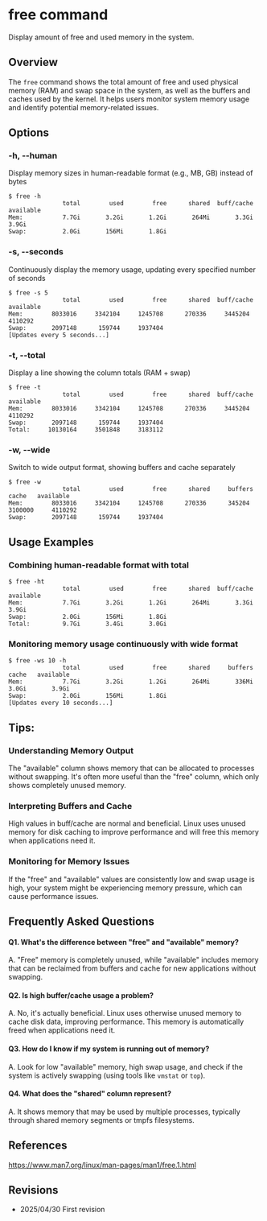 # free command

Display amount of free and used memory in the system.

## Overview

The `free` command shows the total amount of free and used physical memory (RAM) and swap space in the system, as well as the buffers and caches used by the kernel. It helps users monitor system memory usage and identify potential memory-related issues.

## Options

### **-h, --human**

Display memory sizes in human-readable format (e.g., MB, GB) instead of bytes

```console
$ free -h
               total        used        free      shared  buff/cache   available
Mem:           7.7Gi       3.2Gi       1.2Gi       264Mi       3.3Gi       3.9Gi
Swap:          2.0Gi       156Mi       1.8Gi
```

### **-s, --seconds**

Continuously display the memory usage, updating every specified number of seconds

```console
$ free -s 5
               total        used        free      shared  buff/cache   available
Mem:        8033016     3342104     1245708      270336     3445204     4110292
Swap:       2097148      159744     1937404
[Updates every 5 seconds...]
```

### **-t, --total**

Display a line showing the column totals (RAM + swap)

```console
$ free -t
               total        used        free      shared  buff/cache   available
Mem:        8033016     3342104     1245708      270336     3445204     4110292
Swap:       2097148      159744     1937404
Total:     10130164     3501848     3183112
```

### **-w, --wide**

Switch to wide output format, showing buffers and cache separately

```console
$ free -w
               total        used        free      shared     buffers       cache   available
Mem:        8033016     3342104     1245708      270336      345204     3100000     4110292
Swap:       2097148      159744     1937404
```

## Usage Examples

### Combining human-readable format with total

```console
$ free -ht
               total        used        free      shared  buff/cache   available
Mem:           7.7Gi       3.2Gi       1.2Gi       264Mi       3.3Gi       3.9Gi
Swap:          2.0Gi       156Mi       1.8Gi
Total:         9.7Gi       3.4Gi       3.0Gi
```

### Monitoring memory usage continuously with wide format

```console
$ free -ws 10 -h
               total        used        free      shared     buffers       cache   available
Mem:           7.7Gi       3.2Gi       1.2Gi       264Mi       336Mi       3.0Gi       3.9Gi
Swap:          2.0Gi       156Mi       1.8Gi
[Updates every 10 seconds...]
```

## Tips:

### Understanding Memory Output

The "available" column shows memory that can be allocated to processes without swapping. It's often more useful than the "free" column, which only shows completely unused memory.

### Interpreting Buffers and Cache

High values in buff/cache are normal and beneficial. Linux uses unused memory for disk caching to improve performance and will free this memory when applications need it.

### Monitoring for Memory Issues

If the "free" and "available" values are consistently low and swap usage is high, your system might be experiencing memory pressure, which can cause performance issues.

## Frequently Asked Questions

#### Q1. What's the difference between "free" and "available" memory?
A. "Free" memory is completely unused, while "available" includes memory that can be reclaimed from buffers and cache for new applications without swapping.

#### Q2. Is high buffer/cache usage a problem?
A. No, it's actually beneficial. Linux uses otherwise unused memory to cache disk data, improving performance. This memory is automatically freed when applications need it.

#### Q3. How do I know if my system is running out of memory?
A. Look for low "available" memory, high swap usage, and check if the system is actively swapping (using tools like `vmstat` or `top`).

#### Q4. What does the "shared" column represent?
A. It shows memory that may be used by multiple processes, typically through shared memory segments or tmpfs filesystems.

## References

https://www.man7.org/linux/man-pages/man1/free.1.html

## Revisions

- 2025/04/30 First revision